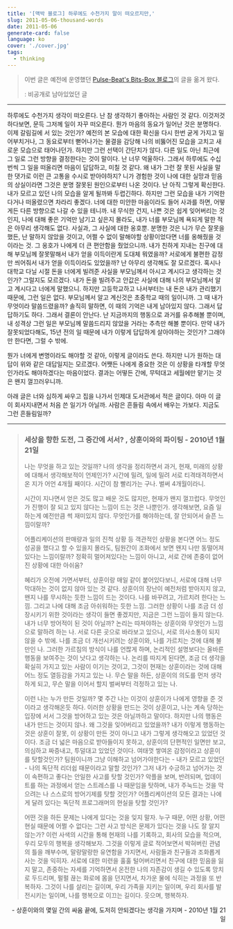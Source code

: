 ```yaml
---
title: '[맥박 블로그] 하루에도 수천가지 말이 떠오르지만,'
slug: 2011-05-06-thousand-words
date: 2011-05-06
generate-card: false
language: ko
cover: './cover.jpg'
tags:
  - thinking
---
```


> 이번 글은 예전에 운영했던 [Pulse-Beat's Bits-Box 블로그](https://pulsebeat.tistory.com/)의 글을 옮겨 왔다.
>
> : 비공개로 남아있었던 글

---

하루에도 수천가지 생각이 떠오른다. 난 참 생각하기 좋아하는 사람인 것 같다. 이것저것 하다보면, 문득 그저께 일이 자꾸 떠오른다. 뭔가 마음의 동요가 일어난 것은 분명하다. 이제 갈림길에 서 있는 것인가? 예전의 본 모습에 대한 확신을 다시 한번 굳게 가지고 밀어부치거나, 그 동요로부터 뻗어나가는 물결을 감당해 나의 비뚫어진 모습을 고치고 새로운 모습으로 태어나던가.
하지만 그런 선택이 간단치가 않다. 다른 일도 아닌 최근에 그 일로 그런 방향을 결정한다는 것이 말이다. 난 너무 억울하다. 그래서 하루에도 수십번씩 그 일을 떠올리면 마음이 답답하고, 미칠 것 같다. 왜 내가 그런 잘 못된 사실을 말한 댓가로 이런 큰 고통을 수시로 받아야하지? 니가 경험한 것이 나에 대한 실망과 믿음의 상실이라면 그것은 분명 잘못된 원인으로부터 나온 것이다. 난 아직 그렇게 확신한다. 내가 모르고 있던 나의 모습을 알게 될까봐 두렵긴하다. 하지만 그런 모습을 내가 기억한다거나 떠올렸으면 차라리 좋겠다. 너에 대한 미안한 마음이라도 들어 사과를 하면, 어떻게든 다른 방향으로 나갈 수 있을 테니까. 내 무식한 건지, 나쁜 것은 쉽게 잊어버리는 것인지, 나에 대해 좋은 기억만 남기고 싶은지 몰라도, 내가 너를 부모님께 욕되게 말한 적은 아무리 생각해도 없다. 사실과, 그 사실에 대한 옹호뿐. 분명한 것은 니가 무슨 잘못을 했든, 난 말하지 않았을 것이고, 어쩔 수 없이 말해야할 상황이었다면 너를 옹해줬을 것이라는 것. 그 옹호가 나에게 더 큰 편안함을 줬었으니까. 내가 친하게 지내는 친구에 대해 부모님께 잘못말해서 내가 얻을 이득이란게 도대체 뭐였을까? 서로에게 불편한 감정만 씌어줘서 내가 얻을 이득이라도 있었을까? 난 아무리 생각해도 잘 모르겠다.
혹시나 대학교 다닐 시절 돈을 너에게 빌려준 사실을 부모님께서 아시고 계시다고 생각하는 것인가? 그럴지도 모르겠다. 내가 돈을 빌려주고 안값은 사실에 대해 나의 부모님께서 알고 계시다고 너에게 말했으니. 하지만 고등학교하고 나서부터는 내 돈은 내가 관리했기 때문에, 그런 일은 없다. 부모님께서 알고 계신것은 초중학교 때의 일이니까. 그 때 내가 무엇이라 말씀드렸을까? 솔직히 말하면, 이 때의 기억은 내게 남아있지 않다. 그래서 답답하기도 하다. 그래서 결론이 안난다. 난 지금까지의 행동으로 과거를 유추해볼 뿐이며, 내 성격상 그런 일은 부모님께 말씀드리지 않았을 거라는 추측만 해볼 뿐이다. 만약 내가 잘못되었다해도, 15년 전의 일 때문에 내가 이렇게 답답하게 살아야하는 것인가? 그래야만 한다면, 그럴 수 밖에.

뭔가 너에게 변명이라도 해야할 것 같아, 이렇게 글이라도 쓴다. 하지만 니가 원하는 대답이 위와 같은 대답일지는 모르겠다. 어쨋든 나에게 중요한 것은 이 상황을 타개할 무엇인가라도 해야하겠다는 마음이었다. 결과는 어떻든 간에, 무턱대고 세월에만 맡기는 것은 왠지 껄끄러우니까.

아래 글은 너와 심하게 싸우고 집을 나가서 인제대 도서관에서 적은 글이다. 아마 이 글이 회사지내면서 처음 쓴 일기가 아닐까. 사람은 흔들림 속에서 배우는 가보다. 지금도 그런 흔들림일까?

---

> ### 세상을 향한 도전, 그 중간에 서서? , 상훈이와의 파이팅 - 2010년 1월 21일
>
> 나는 무엇을 하고 있는 것일까? 나의 생각을 정리하면서 과거, 현재, 미래의 상황에 대해서 생각해보적이 언제인가? 시간에 밀려, 일에 밀려 서로 티격태격하면서 온 지가 어언 4개월 째이다. 시간이 참 빨리가는 구나. 벌써 4개월이라니.
>
> 시간이 지나면서 얻은 것도 많고 배운 것도 많지만, 현재가 왠지 껄끄럽다. 무엇인가 진행이 잘 되고 있지 않다는 느낌이 드는 것은 나뿐인가. 생각해보면, 요즘 일하는게 예전만큼 썩 재미있지 않다. 무엇인가를 해야하는데, 잘 안되어서 슬픈 느낌이랄까?
>
> 어플리케이션의 판매량과 일의 진척 상황 등 객관적인 상황을 본다면 어느 정도 성공을 했다고 할 수 있을지 몰라도, 팀원간이 조화에서 보면 왠지 나만 동떨어져있다는 느낌이랄까? 정확히 멀어져있다는 느낌이 아니고, 서로 간에 존중이 없어진 상황에 대한 아쉬움?
>
> 혜리가 오전에 가면서부터, 상훈이랑 매일 같이 붙어있다보니, 서로에 대해 너무 막대하는 것이 없지 않아 있는 것 같다. 상훈이의 장난이 예전처럼 받아지지 않고, 왠지 나를 무시하는 듯한 느낌이 드는 것이다. 나를 바꾸려고, 가르치려 한다는 느낌. 그리고 나에 대해 조금 아쉬워하는 듯한 느낌. 그러한 상황이 나를 조금 더 성장시키기 위한 것이라는 생각이 들면 좋겠지만, 지금은 그런 느낌이 들지 않는다. 내가 너무 방어적이 된 것이 아닐까? 논리는 따져야하는 상훈이와 무엇인가 느낌으로 말하려 하는 나. 서로 다른 곳으로 바라보고 있으니, 서로 의사소통이 되지 않을 수 밖에. 나를 조금 더 개선시키려는 상훈이와, 나를 가르치는 것에 대해 불만인 나. 그러한 가르침의 방식이 나를 언짢게 하며, 논리적인 설명보다는 올바른 행동을 보여주는 것이 낫다고 생각하는 나. 논리를 따지게 된다면, 조금 더 생각을 확실히 가지고 있는 사람이 이기는 것이고, 그것이 현재는 상훈이라는 것에 대해 어느 정도 열등감을 가지고 있는 나. 무슨 말을 하든, 상훈이의 의도를 먼저 생각하게 되고, 무슨 말을 이어서 할지 벌써부터 걱정하고 있는 나.
>
> 이런 나는 누가 만든 것일까? 몇 주간 나는 이것이 상훈이가 나에게 영향을 준 것이라고 생각해온듯 하다. 이러한 상황을 만드는 것이 상훈이고, 나는 계속 당하는 입장에 서서 그것을 방어하고 있는 것은 아닐까하고 말이다. 하지만 나의 행동은 내가 만드는 것이지 않나. 왜 그것을 잊어버리고 있었을까? 내가 이렇게 행동하는 것은 상훈이 잘못, 이 상황이 만든 것이 아니고 내가 그렇게 생각해오고 있었던 것이다. 조금 더 넓은 마음으로 받아들이지 못하고, 상훈이의 단편적인 일면만 보고, 의심하고 짜증내고, 투덜대고 있었던 것이다. 여태껏 쌓여온 감정이라고 상훈이를 탓할것인가? 팀원이니까 그냥 이해하고 넘어가야한다는 - 내가 모르고 있었던 - 나의 독단적 리더쉽 때문이라고 말할 것인가? 그저 내가 수긍하고 넘어가는 것이 속편하고 좋다는 안일한 사고를 탓할 것인가? 악플을 보며, 반려되며, 업데이트를 하는 과정에서 얻는 스트레스를 나 때문임을 탓하며, 내가 주눅드는 것을 막으려는 나 스스로의 방어기제를 탓할 것인가? 어플리케이션의 모든 결과는 나에게 달려 있다는 독단적 프로그래머의 현실을 탓할 것인가?
>
> 어떤 것을 하든 문제는 나에게 있다는 것을 잊지 말자. 누구 때문, 어떤 상황, 어떤 현실 때문에 어쩔 수 없다는 그런 사고 방식은 문제가 있다는 것을 나도 잘 알지 않는가? 이런 사색의 시간을 통해 현재의 나를 기록하고, 회사의 모습을 적으며, 우리 모두의 행복을 생각해보자. 그것을 이렇게 글로 적어보면서 박혀버린 관념의 틀을 깨부수며, 말랑말랑한 유연함을 가지면서, 사람들과 친구들과 조화롭게 사는 것을 익히자. 서로에 대한 미련을 훌훌 털어버리면서 친구에 대한 믿음을 잃지 말고, 존중하는 자세를 기억하면서 온전한 나의 자존감이 생길 수 있도록 망치로 두드리며, 펄펄 끊는 화로에 몸을 던지면서, 차가운 물에 식히는 과정을 또 반복하자. 그것이 나를 살리는 길이며, 우리 가족을 지키는 일이며, 우리 회사를 발전시키는 일이며, 나를 행복으로 이끄는 길이다. 웃으며, 행복하자.

<p style="text-align:right;">- 상훈이와의 몇일 간의 싸움 끝에, 도저히 안되겠다는 생각을 가지며 - 2010년 1월 21일</p>
